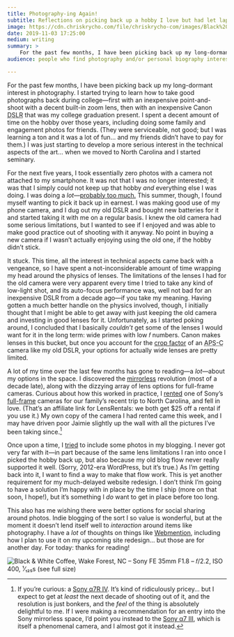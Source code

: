 ```yaml
---
title: Photography-ing Again!
subtitle: Reflections on picking back up a hobby I love but had let lapse.
image: https://cdn.chriskrycho.com/file/chriskrycho-com/images/Black%20%26%20White%20thumb.jpg
date: 2019-11-03 17:25:00
medium: writing
summary: >
    For the past few months, I have been picking back up my long-dormant interest in photography. It feels good to be back at it!
audience: people who find photography and/or personal biography interesting.

---
```


For the past few months, I have been picking back up my long-dormant interest in photography. I started trying to learn how to take good photographs back during college—first with an inexpensive point-and-shoot with a decent built-in zoom lens, then with an inexpensive Canon <abbr title="digital single lens reflex">DSLR</abbr> that was my college graduation present. I spent a decent amount of time on the hobby over those years, including doing some family and engagement photos for friends. (They were serviceable, not good; but I was learning a ton and it was a lot of fun… and my friends didn’t have to pay for them.) I was just starting to develop a more serious interest in the technical aspects of the art… when we moved to North Carolina and I started seminary.

For the next five years, I took essentially zero photos with a camera not attached to my smartphone. It was not that I was no longer interested; it was that I simply could not keep up that hobby *and* everything else I was doing. I was doing a *lot*—[probably too much.][burnout] This summer, though, I found myself wanting to pick it back up in earnest. I was making good use of my phone camera, and I dug out my old <abbr>DSLR</abbr> and bought new batteries for it and started taking it with me on a regular basis. I knew the old camera had some serious limitations, but I wanted to see if I enjoyed and was able to make good practice out of shooting with it anyway. No point in buying a new camera if I wasn’t actually enjoying using the old one, if the hobby didn’t stick.

It stuck. This time, all the interest in technical aspects came back with a vengeance, so I have spent a not-inconsiderable amount of time wrapping my head around the physics of lenses. The limitations of the lenses I had for the old camera were very apparent every time I tried to take any kind of low-light shot, and its auto-focus performance was, well not bad for an inexpensive <abbr>DSLR</abbr> from a decade ago—if you take my meaning. Having gotten a much better handle on the physics involved, though, I initially thought that I might be able to get away with just keeping the old camera and investing in good lenses for it.  Unfortunately, as I started poking around, I concluded that I basically *couldn’t* get some of the lenses I would want for it in the long term: wide primes with low 𝑓 numbers. Canon makes lenses in this bucket, but once you account for the [crop factor] of an <abbr title="Advanced Photo System type-C">APS-C</abbr> camera like my old <abbr>DSLR</abbr>, your options for actually wide lenses are pretty limited.

A lot of my time over the last few months has gone to reading—a *lot*—about my options in the space. I discovered the [mirrorless] revolution (most of a decade late), along with the dizzying array of lens options for full-frame cameras. Curious about how this worked in practice, I [rented][LR] one of Sony’s [full-frame][crop factor] cameras for our family’s recent trip to North Carolina, and fell in love. (That’s an affiliate link for LensRentals: we both get $25 off a rental if you use it.) My own copy of the camera I had rented came this week, and I may have driven poor Jaimie slightly up the wall with all the pictures I’ve been taking since.[^camera]

Once upon a time, I [tried][photoblogging] to include some photos in my blogging. I never got very far with it—in part because of the same lens limitations I ran into once I picked the hobby back up, but also because my old blog flow never really supported it well. (Sorry, 2012-era WordPress, but it’s true.) As I’m getting back into it, I want to find a way to make that flow work. This is yet another requirement for my much-delayed website redesign. I don’t think I’m going to have a solution I’m happy with in place by the time I ship (more on that soon, I hope!), but it’s something I *do* want to get in place before too long.

This also has me wishing there were better options for social sharing around photos. Indie blogging of the sort I so value is wonderful, but at the moment it doesn’t lend itself well to *interaction* around items like photography. I have a *lot* of thoughts on things like [Webmention], including how I plan to use it on my upcoming site redesign… but those are for another day. For today: thanks for reading!

![Black & White Coffee, Wake Forest, NC – Sony FE 35mm F1.8 – 𝑓/2.2, ISO 400, ¹⁄₁₂₅s ([see full size][flickr])](https://cdn.chriskrycho.com/file/chriskrycho-com/images/Black%20%26%20White%20thumb.jpg "thumbnail of a photograph of a coffee shop")

[burnout]: https://v4.chriskrycho.com/burnout
[𝑓 numbers]: https://www.geraldundone.com/aperture-f-stop-myths-debunked-the-importance-of-the-entrance-pupil/
[crop factor]: https://www.bhphotovideo.com/explora/photography/tips-and-solutions/understanding-crop-factor
[mirrorless]: https://www.digitaltrends.com/photography/what-is-a-mirrorless-camera/
[LR]: https://share.lensrentals.com/x/tIxLHl "LensRentals"
[photoblogging]: https://2012-2013.chriskrycho.com/art/category/photo/
[Webmention]: https://indieweb.org/Webmention
[flickr]: https://www.flickr.com/photos/chriskrycho/49009951457/

[^sv]: Flying to Sunnyvale, California—a.k.a. Silicon Valley—for the final of my quarterly trips to LinkedIn’s main office this year. I enjoy these trips, but I will definitely miss my family.

[^camera]: If you’re curious: a [Sony α7R IV]. It’s kind of ridiculously pricey… but I expect to get at *least* the next decade of shooting out of it, and the resolution is just bonkers, and the *feel* of the thing is absolutely delightful to me. If I were making a recommendation for an entry into the Sony mirrorless space, I’d point you instead to the [Sony α7 III], which is itself a phenomenal camera, and I almost got it instead.

[Sony α7R IV]: https://www.bhphotovideo.com/c/product/1494679-REG/sony_ilce7rm4_b_alpha_a7r_iv_mirrorless.html
[Sony α7 III]: https://www.bhphotovideo.com/c/product/1394217-REG/sony_ilce_7m3_alpha_a7_iii_mirrorless.html